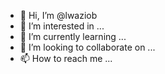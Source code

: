 - 👋 Hi, I’m @lwaziob
- 👀 I’m interested in ...
- 🌱 I’m currently learning ...
- 💞️ I’m looking to collaborate on ...
- 📫 How to reach me ...

<!---
lwaziob/lwaziob is a ✨ special ✨ repository because its `README.md` (this file) appears on your GitHub profile.
You can click the Preview link to take a look at your changes.
--->

